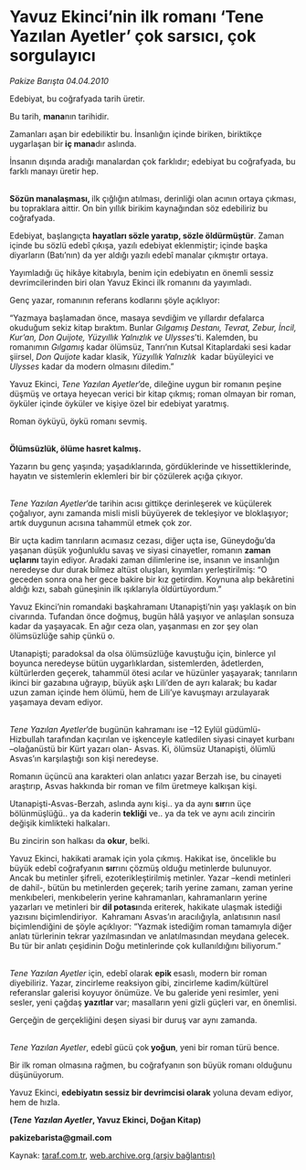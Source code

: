 # Yavuz Ekinci’nin ilk romanı ‘Tene Yazılan Ayetler’ çok sarsıcı, çok sorgulayıcı

*Pakize Barışta 04.04.2010*

<div class="yazi"><p>Edebiyat, bu coğrafyada tarih üretir.</p>
<p>Bu tarih, <b>mana</b>nın tarihidir.</p>
<p>Zamanları aşan bir edebiliktir bu. İnsanlığın içinde biriken, biriktikçe uygarlaşan bir<b> iç mana</b>dır aslında.</p>
<p>İnsanın dışında aradığı manalardan çok farklıdır; edebiyat bu coğrafyada, bu farklı manayı üretir hep.</p>
<p><b><br/>Sözün manalaşması, </b>ilk çığlığın<b> </b>atılması, derinliği olan acının ortaya çıkması, bu topraklara aittir. On bin yıllık birikim kaynağından söz edebiliriz bu coğrafyada. </p>
<p>Edebiyat, başlangıçta <b>hayatları sözle yaratıp, sözle öldürmüştür</b>. Zaman içinde bu sözlü edebî çıkışa, yazılı edebiyat eklenmiştir; içinde başka diyarların (Batı’nın) da yer aldığı yazılı edebî manalar çıkmıştır ortaya.</p>
<p>Yayımladığı üç hikâye kitabıyla, benim için edebiyatın en önemli sessiz devrimcilerinden biri olan Yavuz Ekinci ilk romanını da yayımladı. </p>
<p>Genç yazar, romanının referans kodlarını şöyle açıklıyor:</p>
<p>“Yazmaya başlamadan önce, masaya sevdiğim ve yıllardır defalarca okuduğum sekiz kitap bıraktım. Bunlar <i>Gılgamış Destanı, Tevrat, Zebur, İncil, Kur’an, Don Quijote, Yüzyıllık Yalnızlık ve Ulysses</i>’ti. Kalemden, bu romanımın<i> Gılgamış</i> kadar ölümsüz, Tanrı’nın Kutsal Kitaplardaki sesi kadar şiirsel, <i>Don Quijote</i> kadar klasik, <i>Yüzyıllık Yalnızlık</i>  kadar büyüleyici ve <i>Ulysses</i> kadar da modern olmasını diledim.”</p>
<p>Yavuz Ekinci, <i>Tene Yazılan Ayetler</i>’de, dileğine uygun bir romanın peşine düşmüş ve ortaya heyecan verici bir kitap çıkmış; roman olmayan bir roman, öyküler içinde öyküler ve kişiye özel bir edebiyat yaratmış. </p>
<p>Roman öyküyü, öykü romanı sevmiş. </p>
<p><b><br/>Ölümsüzlük, ölüme hasret kalmış.</b> </p>
<p>Yazarın bu genç yaşında; yaşadıklarında, gördüklerinde ve hissettiklerinde, hayatın ve sistemlerin eklemleri bir bir çözülerek açığa çıkıyor. </p>
<p><i><br/>Tene Yazılan Ayetler</i>’de tarihin acısı gittikçe derinleşerek ve küçülerek çoğalıyor, aynı zamanda misli misli büyüyerek de tekleşiyor ve bloklaşıyor; artık duygunun acısına tahammül etmek çok zor. </p>
<p>Bir uçta kadim tanrıların acımasız cezası, diğer uçta ise, Güneydoğu’da yaşanan düşük yoğunluklu savaş ve siyasi cinayetler, romanın <b>zaman uçlarını</b> tayin ediyor. Aradaki zaman dilimlerine ise, insanın ve insanlığın neredeyse dur durak bilmez altüst oluşları, kıyımları yerleştirilmiş: “O geceden sonra ona her gece bakire bir kız getirdim. Koynuna alıp bekâretini aldığı kızı, sabah güneşinin ilk ışıklarıyla öldürtüyordum.” </p>
<p>Yavuz Ekinci’nin romandaki başkahramanı Utanapişti’nin yaşı yaklaşık on bin civarında. Tufandan önce doğmuş, bugün hâlâ yaşıyor ve anlaşılan sonsuza kadar da yaşayacak. En ağır ceza olan, yaşanması en zor şey olan ölümsüzlüğe sahip çünkü o. </p>
<p>Utanapişti; paradoksal da olsa ölümsüzlüğe kavuştuğu için, binlerce yıl boyunca neredeyse bütün uygarlıklardan, sistemlerden, âdetlerden, kültürlerden geçerek, tahammül ötesi acılar ve hüzünler yaşayarak; tanrıların ikinci bir gazabına uğrayıp, büyük aşkı Lili’den de ayrı kalarak; bu kadar uzun zaman içinde hem ölümü, hem de Lili’ye kavuşmayı arzulayarak yaşamaya devam ediyor.</p>
<p><i><br/>Tene Yazılan Ayetler</i>’de bugünün kahramanı ise –12 Eylül güdümlü- Hizbullah tarafından kaçırılan ve işkenceyle katledilen siyasi cinayet kurbanı –olağanüstü bir Kürt yazarı olan- Asvas. Ki, ölümsüz Utanapişti, ölümlü Asvas’ın karşılaştığı son kişi neredeyse.</p>
<p>Romanın üçüncü ana karakteri olan anlatıcı yazar Berzah ise, bu cinayeti araştırıp, Asvas hakkında bir roman ve film üretmeye kalkışan kişi.</p>
<p>Utanapişti-Asvas-Berzah, aslında aynı kişi.. ya da aynı <b>sır</b>rın üçe bölünmüşlüğü.. ya da kaderin <b>tekliği</b> ve.. ya da tek ve aynı acılı zincirin değişik kimlikteki halkaları. </p>
<p>Bu zincirin son halkası da <b>okur</b>, belki. </p>
<p>Yavuz Ekinci, hakikati aramak için yola çıkmış. Hakikat ise, öncelikle bu büyük edebî coğrafyanın <b>sır</b>rını çözmüş olduğu metinlerde bulunuyor. Ancak bu metinler şifreli, ezoterikleştirilmiş metinler. Yazar –kendi metinleri de dahil-, bütün bu metinlerden geçerek; tarih yerine zamanı, zaman yerine menkıbeleri, menkıbelerin yerine kahramanları, kahramanların yerine yazarları ve metinleri bir <b>dil potası</b>nda eriterek, hakikate ulaşmak istediği yazısını biçimlendiriyor.  Kahramanı Asvas’ın aracılığıyla, anlatısının nasıl biçimlendiğini de şöyle açıklıyor: “Yazmak istediğim roman tamamıyla diğer anlatı türlerinin tekrar yazılmasından ve anlatılmasından meydana gelecek. Bu tür bir anlatı çeşidinin Doğu metinlerinde çok kullanıldığını biliyorum.” </p>
<p><i><br/>Tene Yazılan Ayetler</i> için, edebî olarak <b>epik </b>esaslı, modern bir roman diyebiliriz. Yazar, zincirleme reaksiyon gibi, zincirleme kadim/kültürel referanslar galerisi koyuyor önümüze. Ve bu galeride yeni resimler, yeni sesler, yeni çağdaş <b>yazıtlar </b>var; masalların yeni gizli güçleri var, en önemlisi.</p>
<p>Gerçeğin de gerçekliğini deşen siyasi bir duruş var aynı zamanda. </p>
<p><i><br/>Tene Yazılan Ayetler</i>, edebî gücü çok<b> yoğun</b>, yeni bir roman türü bence.</p>
<p>Bir ilk roman olmasına rağmen, bu coğrafyanın son büyük romanı olduğunu düşünüyorum.</p>
<p>Yavuz Ekinci, <b>edebiyatın sessiz bir devrimcisi olarak</b> yoluna devam ediyor, hem de hızla.</p>
<p><b>(<i>Tene Yazılan Ayetler</i>, Yavuz Ekinci, Doğan Kitap)</b></p>
<p><b>pakizebarista@gmail.com</b></p></div>

Kaynak: [taraf.com.tr](http://www.taraf.com.tr:80/makale/10756.htm), [web.archive.org (arşiv bağlantısı)](http://web.archive.org/web/20100412033554/http://www.taraf.com.tr:80/makale/10756.htm)

